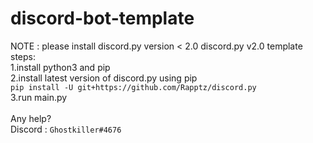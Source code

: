 # discord-bot-template
NOTE : please install discord.py version < 2.0
discord.py v2.0 template</br> 
steps:</br>
1.install python3 and pip</br>
2.install latest version of discord.py using pip</br>
```pip install -U git+https://github.com/Rapptz/discord.py```<br>
3.run main.py</br>
</br>
Any help?</br>
Discord : ```Ghostkiller#4676```
